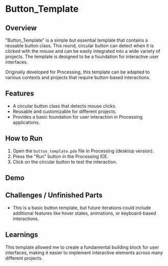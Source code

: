 # Button_Template

## Overview
"Button_Template" is a simple but essential template that contains a reusable button class. This round, circular button can detect when it is clicked with the mouse and can be easily integrated into a wide variety of projects. The template is designed to be a foundation for interactive user interfaces.

Originally developed for Processing, this template can be adapted to various contexts and projects that require button-based interactions.

## Features
- A circular button class that detects mouse clicks.
- Reusable and customizable for different projects.
- Provides a basic foundation for user interaction in Processing applications.

## How to Run
1. Open the `button_template.pde` file in Processing (desktop version).
2. Press the "Run" button in the Processing IDE.
3. Click on the circular button to test the interaction.

## Demo


## Challenges / Unfinished Parts
- This is a basic button template, but future iterations could include additional features like hover states, animations, or keyboard-based interactions.

## Learnings
This template allowed me to create a fundamental building block for user interfaces, making it easier to implement interactive elements across many different projects.

